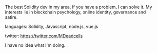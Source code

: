 The best Solidity dev in my area.  If you have a problem, I can solve it.  My interests lie in blockchain psychology, online identity, governance and satire.

languages: Solidity, Javascript, node.js, vue.js

twitter: https://twitter.com/MDeadcells

I have no idea what I'm doing.
